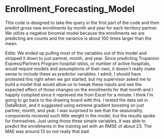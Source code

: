 # Enrollment_Forecasting_Model
This code is designed to take the query in the first part of the code and then predict gross new enrollments by month and year for each territory partner. We utilize a negative binomial model because the enrollments we are predicting are counts and the variance is about
100 times larger than the mean. 

Edits:
We ended up pulling most of the variables out of this model and stripped it down to just partner, month, and year. Since predicting Trupanion Express/Partners Program hospital ratios, or number of active hospitals, would require models and assumptions of their own, it doesn't really make sense to include these as predictor variables. 
I admit, I should have protested this right when we got started, but my supervisor asked me to build a model that would allow us to tweak these inputs and see the expected effect of those changes on the enrollments for that month and I happily complied since it reprieved me from Excel for a minute. 
I think I'm going to go back to the drawing board with this. I tested the data set in DataRobot, and it suggested using extreme gradient boosting on just partner, month, and year. I was surprised to see that the seasonality components recieved such little weight in the model, but the results spoke for themselves. Just using those three simple variables, it was able to predict the enrollments in the training set with an RMSE of about 23. The MAE was around 13 so not really that bad.
